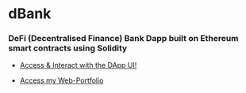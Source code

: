 # dBank
### DeFi (Decentralised Finance) Bank Dapp built on Ethereum smart contracts using Solidity

- [Access & Interact with the DApp UI!](https://itznishant.github.io/dBank/)

- [Access my Web-Portfolio](https://itznishant.github.io)
